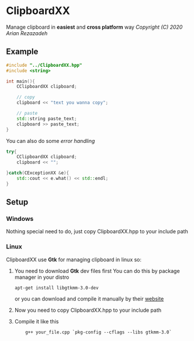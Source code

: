 # ClipboardXX
Manage clipboard in **easiest** and **cross platform** way
*Copyright (C) 2020 Arian Rezazadeh*

## Example
```C++
#include "../ClipboardXX.hpp"
#include <string>

int main(){
    CClipboardXX clipboard;

    // copy
    clipboard‌ << "text you wanna copy";

    // paste
    std::string paste_text;
    clipboard >> paste_text;
}
```
You can also do some *error handling*
```C++
try{
    CClipboardXX clipboard;
    clipboard << "";

}catch(CExceptionXX &e){
    std::cout << e.what() << std::endl;
}
```

## Setup

### Windows
Nothing special need to do, just copy ClipboardXX.hpp to your include path

### Linux
ClipboardXX use **Gtk** for managing clipboard in linux so:
1. You need to download **Gtk** dev files first
You can do this by package manager in your distro
    ```console
    apt-get install libgtkmm-3.0-dev
    ```
    or you can download and compile it manually by their [website](https://www.gtkmm.org/en/download.html)


2. Now you need to copy ClipboardXX.hpp to your include path
3. Compile it like this
    ```console
        g++ your_file.cpp `pkg-config --cflags --libs gtkmm-3.0`
    ```